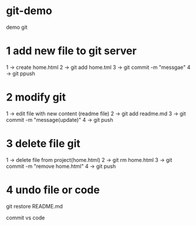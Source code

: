 # git-demo
demo git

1 add new file to git server
============================
1 -> create home.html
2 -> git add home.tml
3 -> git commit -m "messgae"
4 -> git ppush

2 modify git
============
1 -> edit file with new content (readme file)
2 -> git add readme.md
3 -> git commit -m "message(update)"
4 -> git push

3 delete file git
================
1 -> delete file from project(home.html)
2 -> git rm home.html
3 -> git commit -m "remove home.html"
4 -> git push

4 undo file or code
===================
git restore README.md

commit vs code

